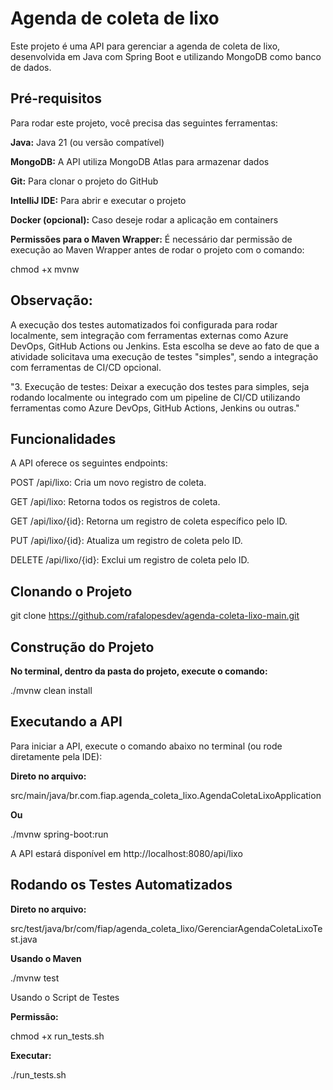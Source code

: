 # **Agenda de coleta de lixo**

Este projeto é uma API para gerenciar a agenda de coleta de lixo, desenvolvida em Java com Spring Boot e utilizando MongoDB como banco de dados.

## **Pré-requisitos**
Para rodar este projeto, você precisa das seguintes ferramentas:

**Java:** Java 21 (ou versão compatível)

**MongoDB:** A API utiliza MongoDB Atlas para armazenar dados

**Git:** Para clonar o projeto do GitHub

**IntelliJ IDE:** Para abrir e executar o projeto

**Docker (opcional):** Caso deseje rodar a aplicação em containers

**Permissões para o Maven Wrapper:** É necessário dar permissão de execução ao Maven Wrapper antes de rodar o projeto com o comando:

chmod +x mvnw

## **Observação:**
A execução dos testes automatizados foi configurada para rodar localmente, sem integração com ferramentas externas como Azure DevOps, GitHub Actions ou Jenkins. Esta escolha se deve ao fato de que a atividade solicitava uma execução de testes "simples", sendo a integração com ferramentas de CI/CD opcional.

"3. Execução de testes: Deixar a execução dos testes para simples, seja rodando localmente ou integrado com um pipeline de CI/CD utilizando ferramentas como Azure DevOps, GitHub Actions, Jenkins ou outras."
## **Funcionalidades**

A API oferece os seguintes endpoints:

POST /api/lixo: Cria um novo registro de coleta.

GET /api/lixo: Retorna todos os registros de coleta.

GET /api/lixo/{id}: Retorna um registro de coleta específico pelo ID.

PUT /api/lixo/{id}: Atualiza um registro de coleta pelo ID.

DELETE /api/lixo/{id}: Exclui um registro de coleta pelo ID.

## **Clonando o Projeto**
git clone https://github.com/rafalopesdev/agenda-coleta-lixo-main.git

## **Construção do Projeto**
**No terminal, dentro da pasta do projeto, execute o comando:**

./mvnw clean install

## **Executando a API**
Para iniciar a API, execute o comando abaixo no terminal (ou rode diretamente pela IDE):

**Direto no arquivo:**

src/main/java/br.com.fiap.agenda_coleta_lixo.AgendaColetaLixoApplication

**Ou**

./mvnw spring-boot:run

A API estará disponível em http://localhost:8080/api/lixo

## **Rodando os Testes Automatizados**
**Direto no arquivo:**

src/test/java/br/com/fiap/agenda_coleta_lixo/GerenciarAgendaColetaLixoTest.java

**Usando o Maven**

./mvnw test

Usando o Script de Testes

**Permissão:** 

chmod +x run_tests.sh

**Executar:** 

./run_tests.sh






